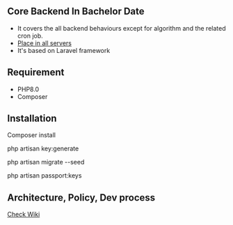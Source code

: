 ## Core Backend In Bachelor Date
- It covers the all backend behaviours except for algorithm and the related cron job.
- [Place in all servers](https://www.figma.com/file/Pr4VXMpKFTKVHNjtPg9S1y/System-Architecture?node-id=3236%3A102)
- It's based on Laravel framework

## Requirement
- PHP8.0
- Composer

## Installation
Composer install

php artisan key:generate

php artisan migrate --seed

php artisan passport:keys


## Architecture, Policy, Dev process
[Check Wiki](http://wiki.xvolve.com/en/10-product/20-development/10-backend/home)
